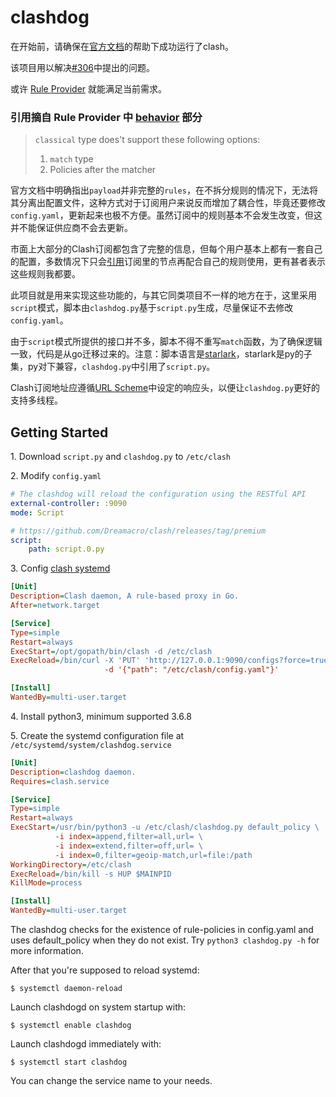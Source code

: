 # clashdog

在开始前，请确保在[官方文档](https://github.com/Dreamacro/clash/wiki)的帮助下成功运行了clash。

该项目用以解决[#306](https://github.com/Dreamacro/clash/issues/306)中提出的问题。

或许 [Rule Provider](https://lancellc.gitbook.io/clash/clash-config-file/rule-provider) 就能满足当前需求。

### 引用摘自 Rule Provider 中 [behavior](https://lancellc.gitbook.io/clash/clash-config-file/rule-provider#behavior) 部分

> `classical` type does't support these following options:
> 1. `match` type
> 2. Policies after the matcher

官方文档中明确指出`payload`并非完整的`rules`，在不拆分规则的情况下，无法将其分离出配置文件，这种方式对于订阅用户来说反而增加了耦合性，毕竟还要修改`config.yaml`，更新起来也极不方便。虽然订阅中的规则基本不会发生改变，但这并不能保证供应商不会去更新。

市面上大部分的Clash订阅都包含了完整的信息，但每个用户基本上都有一套自己的配置，多数情况下只会[引用](https://lancellc.gitbook.io/clash/clash-config-file/proxy-provider)订阅里的节点再配合自己的规则使用，更有甚者表示这些规则我都要。

此项目就是用来实现这些功能的，与其它同类项目不一样的地方在于，这里采用`script`模式，脚本由`clashdog.py`基于`script.py`生成，尽量保证不去修改`config.yaml`。

由于`script`模式所提供的接口并不多，脚本不得不重写`match`函数，为了确保逻辑一致，代码是从go迁移过来的。注意：脚本语言是[starlark](https://github.com/bazelbuild/starlark)，starlark是py的子集，py对下兼容，`clashdog.py`中引用了`script.py`。

Clash订阅地址应遵循[URL Scheme](https://docs.cfw.lbyczf.com/contents/urlscheme.html)中设定的响应头，以便让`clashdog.py`更好的支持多线程。

## Getting Started

1\. Download `script.py` and `clashdog.py` to `/etc/clash`

2\. Modify `config.yaml`

```yaml
# The clashdog will reload the configuration using the RESTful API
external-controller: :9090
mode: Script

# https://github.com/Dreamacro/clash/releases/tag/premium
script:
    path: script.0.py
```

3\. Config [clash systemd](https://github.com/Dreamacro/clash/wiki/Running-Clash-as-a-service#systemd)

```ini
[Unit]
Description=Clash daemon, A rule-based proxy in Go.
After=network.target

[Service]
Type=simple
Restart=always
ExecStart=/opt/gopath/bin/clash -d /etc/clash
ExecReload=/bin/curl -X 'PUT' 'http://127.0.0.1:9090/configs?force=true'  \
                     -d '{"path": "/etc/clash/config.yaml"}'

[Install]
WantedBy=multi-user.target
```

4\. Install python3, minimum supported 3.6.8

5\. Create the systemd configuration file at `/etc/systemd/system/clashdog.service`

```ini
[Unit]
Description=clashdog daemon.
Requires=clash.service

[Service]
Type=simple
Restart=always
ExecStart=/usr/bin/python3 -u /etc/clash/clashdog.py default_policy \
          -i index=append,filter=all,url= \
          -i index=extend,filter=off,url= \
          -i index=0,filter=geoip-match,url=file:/path
WorkingDirectory=/etc/clash
ExecReload=/bin/kill -s HUP $MAINPID
KillMode=process

[Install]
WantedBy=multi-user.target
```

The clashdog checks for the existence of rule-policies in config.yaml and uses default_policy when they do not exist.
Try `python3 clashdog.py -h` for more information.

After that you're supposed to reload systemd:

    $ systemctl daemon-reload

Launch clashdogd on system startup with:

    $ systemctl enable clashdog

Launch clashdogd immediately with:

    $ systemctl start clashdog

You can change the service name to your needs.
